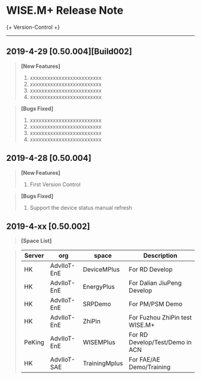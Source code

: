 # WISE.M+ Release Note

{+ Version-Control +}

---

## **2019-4-29 [0.50.004][Build002]**
> **[New Features]**
> 1. xxxxxxxxxxxxxxxxxxxxxxxxx
> 2. xxxxxxxxxxxxxxxxxxxxxxxxx
> 3. xxxxxxxxxxxxxxxxxxxxxxxxx
> 4. xxxxxxxxxxxxxxxxxxxxxxxxx

> **[Bugs Fixed]**
> 1. xxxxxxxxxxxxxxxxxxxxxxxxx
> 2. xxxxxxxxxxxxxxxxxxxxxxxxx
> 3. xxxxxxxxxxxxxxxxxxxxxxxxx
> 4. xxxxxxxxxxxxxxxxxxxxxxxxx

## **2019-4-28 [0.50.004]**
> **[New Features]**
> 1. First Version Control

> **[Bugs Fixed]**
> 1. Support the device status manual refresh

## **2019-4-xx [0.50.002]**
> **[Space List]**

> | Server   |org     |   space|    Description |
> |--------  |--------|--------|----------------|
> |HK        |AdvIIoT-EnE |DeviceMPlus |For RD Develop|
> |HK        |AdvIIoT-EnE |EnergyPlus |For Dalian JiuPeng Develop|
> |HK        |AdvIIoT-EnE |SRPDemo |For PM/PSM Demo|
> |HK        |AdvIIoT-EnE |ZhiPin |For Fuzhou ZhiPin test WISE.M+|
> |PeKing    |AdvIIoT-EnE |WISEMPlus |For RD Develop/Test/Demo in ACN|
> |HK    |AdvIIoT-SAE |TrainingMplus |For FAE/AE Demo/Training|

